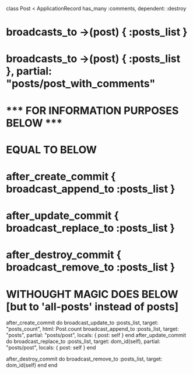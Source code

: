 class Post < ApplicationRecord
  has_many :comments, dependent: :destroy
  # broadcasts_to ->(post) { :posts_list }
  # broadcasts_to ->(post) { :posts_list }, partial: "posts/post_with_comments"

  # *** FOR INFORMATION PURPOSES BELOW ***
  # EQUAL TO BELOW
  # after_create_commit { broadcast_append_to :posts_list }
  # after_update_commit { broadcast_replace_to :posts_list }
  # after_destroy_commit { broadcast_remove_to :posts_list }

  # WITHOUGHT MAGIC DOES BELOW [but to 'all-posts' instead of posts]
  after_create_commit do
    broadcast_update_to :posts_list, target: "posts_count", html: Post.count
    broadcast_append_to :posts_list, target: "posts", partial: "posts/post", locals: { post: self }
  end
  after_update_commit do
    broadcast_replace_to :posts_list, target: dom_id(self), partial: "posts/post", locals: { post: self }
  end

  after_destroy_commit do
    broadcast_remove_to :posts_list, target: dom_id(self)
  end
end
